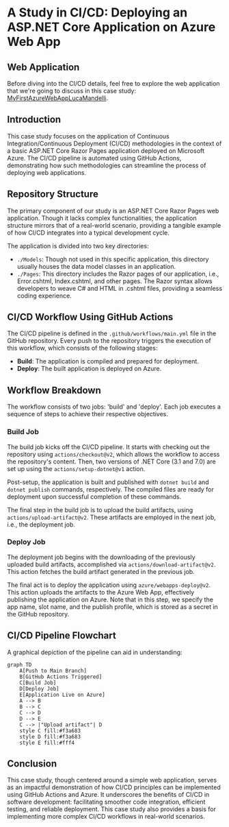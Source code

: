 # A Study in CI/CD: Deploying an ASP.NET Core Application on Azure Web App

## Web Application
Before diving into the CI/CD details, feel free to explore the web application that we're going to discuss in this case study: [MyFirstAzureWebAppLucaMandelli](https://myfirstazurewebapplucamandelli.azurewebsites.net/).

## Introduction
This case study focuses on the application of Continuous Integration/Continuous Deployment (CI/CD) methodologies in the context of a basic ASP.NET Core Razor Pages application deployed on Microsoft Azure. The CI/CD pipeline is automated using GitHub Actions, demonstrating how such methodologies can streamline the process of deploying web applications.

## Repository Structure
The primary component of our study is an ASP.NET Core Razor Pages web application. Though it lacks complex functionalities, the application structure mirrors that of a real-world scenario, providing a tangible example of how CI/CD integrates into a typical development cycle.

The application is divided into two key directories:
- `./Models`: Though not used in this specific application, this directory usually houses the data model classes in an application.
- `./Pages`: This directory includes the Razor pages of our application, i.e., Error.cshtml, Index.cshtml, and other pages. The Razor syntax allows developers to weave C# and HTML in .cshtml files, providing a seamless coding experience.

## CI/CD Workflow Using GitHub Actions
The CI/CD pipeline is defined in the `.github/workflows/main.yml` file in the GitHub repository. Every push to the repository triggers the execution of this workflow, which consists of the following stages:
- **Build**: The application is compiled and prepared for deployment.
- **Deploy**: The built application is deployed on Azure.

## Workflow Breakdown
The workflow consists of two jobs: 'build' and 'deploy'. Each job executes a sequence of steps to achieve their respective objectives.

### Build Job
The build job kicks off the CI/CD pipeline. It starts with checking out the repository using `actions/checkout@v2`, which allows the workflow to access the repository's content. Then, two versions of .NET Core (3.1 and 7.0) are set up using the `actions/setup-dotnet@v1` action.

Post-setup, the application is built and published with `dotnet build` and `dotnet publish` commands, respectively. The compiled files are ready for deployment upon successful completion of these commands.

The final step in the build job is to upload the build artifacts, using `actions/upload-artifact@v2`. These artifacts are employed in the next job, i.e., the deployment job.

### Deploy Job
The deployment job begins with the downloading of the previously uploaded build artifacts, accomplished via `actions/download-artifact@v2`. This action fetches the build artifact generated in the previous job.

The final act is to deploy the application using `azure/webapps-deploy@v2`. This action uploads the artifacts to the Azure Web App, effectively publishing the application on Azure. Note that in this step, we specify the app name, slot name, and the publish profile, which is stored as a secret in the GitHub repository.

## CI/CD Pipeline Flowchart
A graphical depiction of the pipeline can aid in understanding:

```mermaid
graph TD
    A[Push to Main Branch]
    B[GitHub Actions Triggered]
    C[Build Job]
    D[Deploy Job]
    E[Application Live on Azure]
    A --> B
    B --> C
    C --> D
    D --> E
    C --> |"Upload artifact"| D
    style C fill:#f3a683
    style D fill:#f3a683
    style E fill:#fff4
```

## Conclusion
This case study, though centered around a simple web application, serves as an impactful demonstration of how CI/CD principles can be implemented using GitHub Actions and Azure. It underscores the benefits of CI/CD in software development: facilitating smoother code integration, efficient testing, and reliable deployment. This case study also provides a basis for implementing more complex CI/CD workflows in real-world scenarios.
